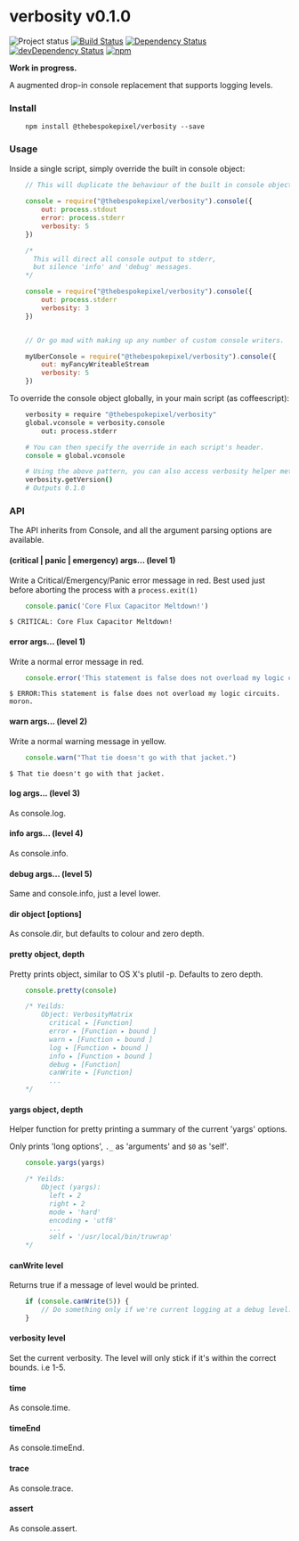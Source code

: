 # verbosity v0.1.0

![Project status](http://img.shields.io/badge/status-alpha-red.svg?style=flat) [![Build Status](http://img.shields.io/travis/MarkGriffiths/verbosity.svg?branch=master&style=flat)](https://travis-ci.org/MarkGriffiths/verbosity) [![Dependency Status](http://img.shields.io/david/MarkGriffiths/verbosity.svg?style=flat)](https://david-dm.org/MarkGriffiths/verbosity) [![devDependency Status](http://img.shields.io/david/dev/MarkGriffiths/verbosity.svg?style=flat)](https://david-dm.org/MarkGriffiths/verbosity#info=devDependencies) [![npm](https://img.shields.io/npm/v/@thebespokepixel/verbosity.svg?style=flat)](https://www.npmjs.com/package/@thebespokepixel/verbosity)

__Work in progress.__

A augmented drop-in console replacement that supports logging levels. 

### Install

```console
	npm install @thebespokepixel/verbosity --save
```

### Usage

Inside a single script, simply override the built in console object:

```js
	// This will duplicate the behaviour of the built in console object.
	
	console = require("@thebespokepixel/verbosity").console({
		out: process.stdout
		error: process.stderr
		verbosity: 5
	})

	/* 
	  This will direct all console output to stderr,
	  but silence 'info' and 'debug' messages.
	*/

	console = require("@thebespokepixel/verbosity").console({
		out: process.stderr
		verbosity: 3
	})


	// Or go mad with making up any number of custom console writers.

	myUberConsole = require("@thebespokepixel/verbosity").console({
		out: myFancyWriteableStream
		verbosity: 5
	})
```

To override the console object globally, in your main script (as coffeescript):

```coffee
	verbosity = require "@thebespokepixel/verbosity"
	global.vconsole = verbosity.console
		out: process.stderr

	# You can then specify the override in each script's header.
	console = global.vconsole

	# Using the above pattern, you can also access verbosity helper methods.
	verbosity.getVersion()
	# Outputs 0.1.0
```

### API

The API inherits from Console, and all the argument parsing options are available.

#### (critical | panic | emergency) args... (level 1)

Write a Critical/Emergency/Panic error message in red. Best used just before aborting the process with a `process.exit(1)`

```js
	console.panic('Core Flux Capacitor Meltdown!')
```

    $ CRITICAL: Core Flux Capacitor Meltdown!

#### error args... (level 1)

Write a normal error message in red.

```js
	console.error('This statement is false does not overload my logic circuits. moron.')
```

    $ ERROR:This statement is false does not overload my logic circuits. moron.

#### warn args... (level 2)

Write a normal warning message in yellow.

```js
	console.warn("That tie doesn't go with that jacket.")
```

    $ That tie doesn't go with that jacket.

#### log args... (level 3)

As console.log.

#### info args... (level 4)

As console.info.

#### debug args... (level 5)

Same and console.info, just a level lower.

#### dir object [options]

As console.dir, but defaults to colour and zero depth.

#### pretty object, depth

Pretty prints object, similar to OS X's plutil -p. Defaults to zero depth.

```js
	console.pretty(console)

	/* Yeilds:
		Object: VerbosityMatrix
		  critical ▸ [Function]
		  error ▸ [Function ▸ bound ]
		  warn ▸ [Function ▸ bound ]
		  log ▸ [Function ▸ bound ]
		  info ▸ [Function ▸ bound ]
		  debug ▸ [Function]
		  canWrite ▸ [Function]
		  ...
	*/
```

#### yargs object, depth

Helper function for pretty printing a summary of the current 'yargs' options.

Only prints 'long options', `._` as 'arguments' and `$0` as 'self'.

```js
	console.yargs(yargs)

	/* Yeilds:
		Object (yargs):
		  left ▸ 2
		  right ▸ 2
		  mode ▸ 'hard'
		  encoding ▸ 'utf8'
		  ...
		  self ▸ '/usr/local/bin/truwrap'
	*/
```

#### canWrite level

Returns true if a message of level would be printed.

```js
	if (console.canWrite(5)) {
		// Do something only if we're current logging at a debug level.
	}
```

#### verbosity level

Set the current verbosity. The level will only stick if it's within the correct bounds. i.e 1-5.

#### time

As console.time.

#### timeEnd

As console.timeEnd.

#### trace

As console.trace.

#### assert

As console.assert.

